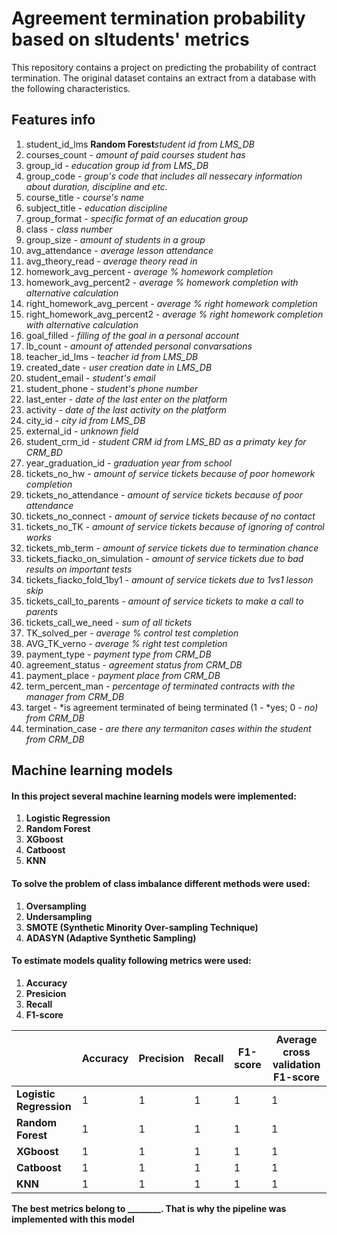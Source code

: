 # Agreement termination probability based on sltudents' metrics

This repository contains a project on predicting the probability of contract termination. 
The original dataset contains an extract from a database with the following characteristics.

## Features info

1. student_id_lms **Random Forest***student id from LMS_DB*
2. courses_count - *amount of paid courses student has*
3. group_id - *education group id from LMS_DB*
4. group_code - *group's code that includes all nessecary information about duration, discipline and etc.*
5. course_title - *course's name*
6. subject_title - *education discipline*
7. group_format - *specific format of an education group*
8. class - *class number*
9. group_size - *amount of students in a group*
10. avg_attendance - *average lesson attendance*
11. avg_theory_read - *average theory read in*
12. homework_avg_percent - *average % homework completion*
13. homework_avg_percent2 - *average % homework completion with alternative calculation*
14. right_homework_avg_percent - *average % right homework completion*
15. right_homework_avg_percent2 - *average % right homework completion with alternative calculation*
16. goal_filled - *filling of the goal in a personal account*
17. lb_count - *amount of attended personal convarsations*
18. teacher_id_lms - *teacher id from LMS_DB*
19. created_date - *user creation date in LMS_DB*
20. student_email - *student's email*
21. student_phone - *student's phone number*
22. last_enter - *date of the last enter on the platform*
23. activity - *date of the last activity on the platform*
24. city_id - *city id from LMS_DB*
25. external_id - *unknown field*
26. student_crm_id - *student CRM id from LMS_BD as a primaty key for CRM_BD*
27. year_graduation_id - *graduation year from school*
28. tickets_no_hw - *amount of service tickets because of poor homework completion*
29. tickets_no_attendance - *amount of service tickets because of poor attendance*
30. tickets_no_connect - *amount of service tickets because of no contact*
31. tickets_no_TK - *amount of service tickets because of ignoring of control works*
32. tickets_mb_term - *amount of service tickets due to termination chance*
33. tickets_fiacko_on_simulation - *amount of service tickets due to bad results on important tests*
34. tickets_fiacko_fold_1by1 - *amount of service tickets due to 1vs1 lesson skip*
35. tickets_call_to_parents - *amount of service tickets to make a call to parents*
36. tickets_call_we_need - *sum of all tickets*
37. TK_solved_per - *average % control test completion*
38. AVG_TK_verno - *average % right test completion*
39. payment_type - *payment type from CRM_DB*
40. agreement_status - *agreement status from CRM_DB*
41. payment_place - *payment place from CRM_DB*
42. term_percent_man - *percentage of terminated contracts with the manager from CRM_DB*
43. target - *is agreement terminated of being terminated (1 - *yes; 0 - *no) from CRM_DB*
44. termination_case - *are there any termaniton cases within the student from CRM_DB*


## Machine learning models
#### In this project several machine learning models were implemented:

1. **Logistic Regression**
2. **Random Forest**
3. **XGboost**
4. **Catboost**
5. **KNN**

#### To solve the problem of class imbalance different methods were used:
1. **Oversampling**
2. **Undersampling**
3. **SMOTE (Synthetic Minority Over-sampling Technique)**
4. **ADASYN (Adaptive Synthetic Sampling)**

#### To estimate models quality following metrics were used:
1. **Accuracy**
2. **Presicion**
3. **Recall**
4. **F1-score**

||Accuracy|Precision|Recall|F1-score|Average cross validation F1-score|
|-|-|-|-|-|-|
|**Logistic Regression**|1|1|1|1|1|
|**Random Forest**|1|1|1|1|1|
|**XGboost**|1|1|1|1|1|
|**Catboost**|1|1|1|1|1|
|**KNN**|1|1|1|1|1|

**The best metrics belong to ________. That is why the pipeline was implemented with this model**
